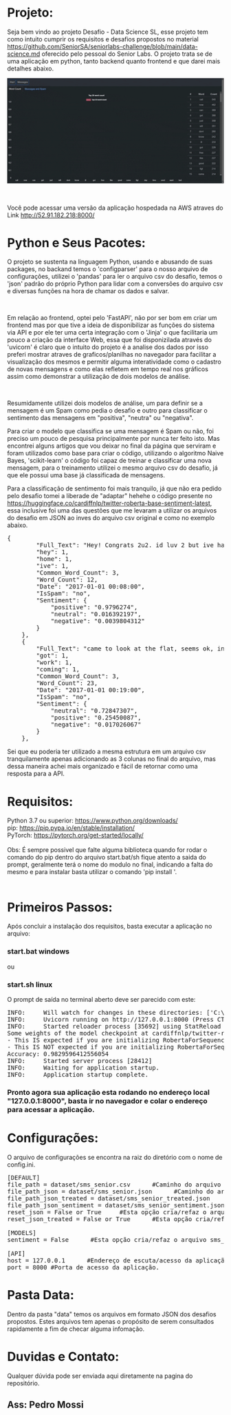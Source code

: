 
 <h1>Projeto:</h1>
  <a> Seja bem vindo ao projeto Desafio - Data Science SL, esse projeto tem como intuito cumprir os requisitos e desafios propostos no material <a href="https://github.com/SeniorSA/seniorlabs-challenge/blob/main/data-science.md"> https://github.com/SeniorSA/seniorlabs-challenge/blob/main/data-science.md</a> oferecido pelo pessoal do Senior Labs. O projeto trata se de uma aplicação em python, tanto backend quanto frontend e que darei mais detalhes abaixo.</a> <br>
 <p align="center">
  <img src="https://github.com/pedroluizmossi1/Senior_labs/blob/main/giphy.gif" width="750" />
</p>
<br>
<p> Você pode acessar uma versão da aplicação hospedada na AWS atraves do Link <a href="http://52.91.182.218:8000/">http://52.91.182.218:8000/</a>

<h1>Python e Seus Pacotes:</h1>
<p> O projeto se sustenta na linguagem Python, usando e abusando de suas packages, no backand temos o 'configparser' para o nosso arquivo de configurações, utilizei o 'pandas' para ler o arquivo csv do desafio, temos o 'json' padrão do próprio Python para lidar com a conversões do arquivo csv e diversas funções na hora de chamar os dados e salvar.</p> <br>

<p> Em relação ao frontend, optei pelo 'FastAPI', não por ser bom em criar um frontend mas por que tive a ideia de disponibilizar as funções do sistema via API e por ele ter uma certa integração com o 'Jinja' o que facilitaria um pouco a criação da interface Web, essa que foi disponizilada através do 'uvicorn' é claro que o intuito do projeto é a analise dos dados por isso preferi mostrar atraves de graficos/planilhas no navegador para facilitar a visualização dos mesmos e permitir alguma interatividade como o cadastro de novas mensagens e como elas refletem em tempo real nos gráficos assim como demonstrar a utilização de dois modelos de análise. </p>  <br>

<p>Resumidamente utilizei dois modelos de análise, um para definir se a mensagem é um Spam como pedia o desafio e outro para classificar o sentimento das mensagens em "positiva", "neutra" ou "negativa". 

Para criar o modelo que classifica se uma mensagem é Spam ou não, foi preciso um pouco de pesquisa principalmente por nunca ter feito isto. Mas encontrei alguns artigos que vou deixar no final da página que serviram e foram utilizados como base para criar o código, utilizando o algoritmo Naive Bayes, 'scikit-learn' o código foi capaz de treinar e classificar uma nova mensagem, para o treinamento utilizei o mesmo arquivo csv do desafio, já que ele possui uma base já classificada de mensagens.

Para a classificação de sentimento foi mais tranquilo, já que não era pedido pelo desafio tomei a liberade de "adaptar" hehehe o código presente no https://huggingface.co/cardiffnlp/twitter-roberta-base-sentiment-latest, essa inclusive foi uma das questões que me levaram a utilizar os arquivos do desafio em JSON ao inves do arquivo csv original e como no exemplo abaixo.

<pre>
{
        "Full_Text": "Hey! Congrats 2u2. id luv 2 but ive had 2 go home!",
        "hey": 1,
        "home": 1,
        "ive": 1,
        "Common_Word_Count": 3,
        "Word_Count": 12,
        "Date": "2017-01-01 00:08:00",
        "IsSpam": "no",
        "Sentiment": {
            "positive": "0.9796274",
            "neutral": "0.016392197",
            "negative": "0.0039804312"
        }
    },
    {
        "Full_Text": "came to look at the flat, seems ok, in his 50s? * Is away alot wiv work. Got woman coming at 6.30 too.",
        "got": 1,
        "work": 1,
        "coming": 1,
        "Common_Word_Count": 3,
        "Word_Count": 23,
        "Date": "2017-01-01 00:19:00",
        "IsSpam": "no",
        "Sentiment": {
            "neutral": "0.72847307",
            "positive": "0.25450087",
            "negative": "0.017026067"
        }
    },
</pre>

Sei que eu poderia ter utilizado a mesma estrutura em um arquivo csv tranquilamente apenas adicionando as 3 colunas no final do arquivo, mas dessa maneira achei mais organizado e fácil de retornar como uma resposta para a API. 
</p>


<h1>Requisitos:</h1>
  <a>Python 3.7 ou superior: <a href="https://www.python.org/downloads/">https://www.python.org/downloads/</a></a> <br>
  <a>pip: <a href="https://pip.pypa.io/en/stable/installation/">https://pip.pypa.io/en/stable/installation/</a></a><br>
  <a>PyTorch: <a href="https://pytorch.org/get-started/locally/">https://pytorch.org/get-started/locally/</a></a><br><br>
  <a>Obs: É sempre possivel que falte alguma biblioteca quando for rodar o comando do pip dentro do arquivo start.bat/sh fique atento a saida do prompt, geralmente terá o nome do modulo no final, indicando a falta do mesmo e para instalar basta utilizar o comando 'pip install <module>'.<br><br>
    
<h1>Primeiros Passos:</h1>
<p>Após concluir a instalação dos requisitos, basta executar a aplicação no arquivo:</p>
<h3>start.bat windows</h3>
<p>ou</p>
<h3>start.sh linux</h3>
<p>O prompt de saída no terminal aberto deve ser parecido com este:</p>
<pre>
INFO:     Will watch for changes in these directories: ['C:\\Users\\Pedro\\Desktop\\Senior']
INFO:     Uvicorn running on http://127.0.0.1:8000 (Press CTRL+C to quit)
INFO:     Started reloader process [35692] using StatReload
Some weights of the model checkpoint at cardiffnlp/twitter-roberta-base-sentiment-latest were not used when initializing RobertaForSequenceClassification: ['roberta.pooler.dense.weight', 'roberta.pooler.dense.bias']
- This IS expected if you are initializing RobertaForSequenceClassification from the checkpoint of a model trained on another task or with another architecture (e.g. initializing a BertForSequenceClassification model from a BertForPreTraining model).
- This IS NOT expected if you are initializing RobertaForSequenceClassification from the checkpoint of a model that you expect to be exactly identical (initializing a BertForSequenceClassification model from a BertForSequenceClassification model).
Accuracy: 0.9829596412556054
INFO:     Started server process [28412]
INFO:     Waiting for application startup.
INFO:     Application startup complete.
</pre>
<h3>Pronto agora sua aplicação esta rodando no endereço local "127.0.0.1:8000", basta ir no navegador e colar o endereço para acessar a aplicação.</h3>
    <h1>Configurações:</h1>
    <p> O arquivo de configurações se encontra na raiz do diretório com o nome de config.ini.</p>
    
   <pre>
[DEFAULT]
file_path = dataset/sms_senior.csv      #Caminho do arquivo csv com os dados iniciais do desafio.
file_path_json = dataset/sms_senior.json      #Caminho do arquivo JSON com os dados do arquivo csv.
file_path_json_treated = dataset/sms_senior_treated.json      #Caminho do arquivo JSON tratado para a retirada de palavras sem valor.
file_path_json_sentiment = dataset/sms_senior_sentiment.json      #Caminho do arquivo JSON tratado e com sentimentos adicionados.
reset_json = False or True     #Esta opção cria/refaz o arquivo sms_senior.json. !importante para o funcinamento da aplicação
reset_json_treated = False or True      #Esta opção cria/refaz o arquivo sms_senior_treated.json. !importante para o funcinamento da aplicação

[MODELS]
sentiment = False      #Esta opção cria/refaz o arquivo sms_senior_treated.json. !importante para o funcinamento da aplicação e pode levar varios minutos para criar o arquivo dependendo do seu hardware.

[API]
host = 127.0.0.1      #Endereço de escuta/acesso da aplicação.
port = 8000 #Porta de acesso da aplicação.
</pre>
<h1>Pasta Data:</h1>
<p> Dentro da pasta "data" temos os arquivos em formato JSON dos desafios propostos. Estes arquivos tem apenas o propósito de serem consultados rapidamente a fim de checar alguma infomação. </p>
    
 <h1>Duvidas e Contato:</h1>
    <p>Qualquer dúvida pode ser enviada aqui diretamente na pagina do repositório.</p>
    <h2>Ass: Pedro Mossi</h2>
</body>
</html>




